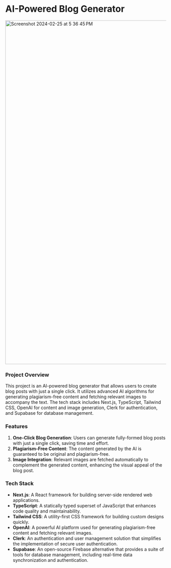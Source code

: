# AI-Powered Blog Generator
<img width="1073" alt="Screenshot 2024-02-25 at 5 36 45 PM" src="https://github.com/anayatkhan1/GenieBlog/assets/73161735/96990482-6625-42f3-b738-d10b0745da38">

### Project Overview
This project is an AI-powered blog generator that allows users to create blog posts with just a single click. It utilizes advanced AI algorithms for generating plagiarism-free content and fetching relevant images to accompany the text. The tech stack includes Next.js, TypeScript, Tailwind CSS, OpenAI for content and image generation, Clerk for authentication, and Supabase for database management.

### Features
1. **One-Click Blog Generation**: Users can generate fully-formed blog posts with just a single click, saving time and effort.
2. **Plagiarism-Free Content**: The content generated by the AI is guaranteed to be original and plagiarism-free.
3. **Image Integration**: Relevant images are fetched automatically to complement the generated content, enhancing the visual appeal of the blog post.

### Tech Stack
- **Next.js**: A React framework for building server-side rendered web applications.
- **TypeScript**: A statically typed superset of JavaScript that enhances code quality and maintainability.
- **Tailwind CSS**: A utility-first CSS framework for building custom designs quickly.
- **OpenAI**: A powerful AI platform used for generating plagiarism-free content and fetching relevant images.
- **Clerk**: An authentication and user management solution that simplifies the implementation of secure user authentication.
- **Supabase**: An open-source Firebase alternative that provides a suite of tools for database management, including real-time data synchronization and authentication.
